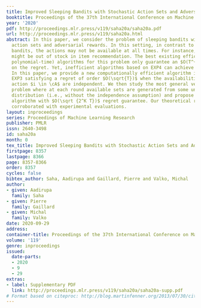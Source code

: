 ```yaml
---
title: Improved Sleeping Bandits with Stochastic Action Sets and Adversarial Rewards
booktitle: Proceedings of the 37th International Conference on Machine Learning
year: '2020'
pdf: http://proceedings.mlr.press/v119/saha20a/saha20a.pdf
url: http://proceedings.mlr.press/v119/saha20a.html
abstract: In this paper, we consider the problem of sleeping bandits with stochastic
  action sets and adversarial rewards. In this setting, in contrast to most work in
  bandits, the actions may not be available at all times. For instance, some products
  might be out of stock in item recommendation. The best existing efficient (i.e.,
  polynomial-time) algorithms for this problem only guarantee an $O(T^{2/3})$ upper-bound
  on the regret. Yet, inefficient algorithms based on EXP4 can achieve $O(\sqrt{T})$.
  In this paper, we provide a new computationally efficient algorithm inspired by
  EXP3 satisfying a regret of order $O(\sqrt{T})$ when the availabilities of each
  action $i \in \cA$ are independent. We then study the most general version of the
  problem where at each round available sets are generated from some unknown arbitrary
  distribution (i.e., without the independence assumption) and propose an efficient
  algorithm with $O(\sqrt {2^K T})$ regret guarantee. Our theoretical results are
  corroborated with experimental evaluations.
layout: inproceedings
series: Proceedings of Machine Learning Research
publisher: PMLR
issn: 2640-3498
id: saha20a
month: 0
tex_title: Improved Sleeping Bandits with Stochastic Action Sets and Adversarial Rewards
firstpage: 8357
lastpage: 8366
page: 8357-8366
order: 8357
cycles: false
bibtex_author: Saha, Aadirupa and Gaillard, Pierre and Valko, Michal
author:
- given: Aadirupa
  family: Saha
- given: Pierre
  family: Gaillard
- given: Michal
  family: Valko
date: 2020-09-29
address: 
container-title: Proceedings of the 37th International Conference on Machine Learning
volume: '119'
genre: inproceedings
issued:
  date-parts:
  - 2020
  - 9
  - 29
extras:
- label: Supplementary PDF
  link: http://proceedings.mlr.press/v119/saha20a/saha20a-supp.pdf
# Format based on citeproc: http://blog.martinfenner.org/2013/07/30/citeproc-yaml-for-bibliographies/
---
```

